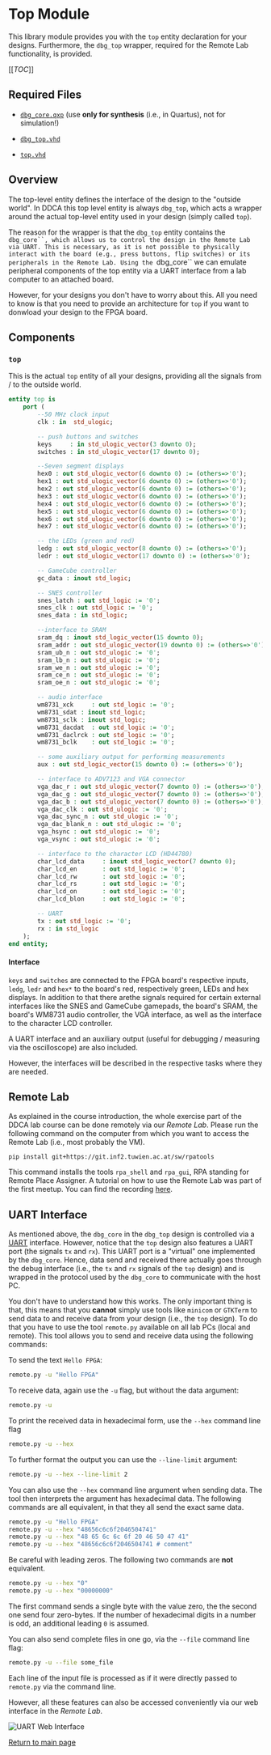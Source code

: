 
# Top Module
This library module provides you with the `top` entity declaration for your designs. Furthermore, the `dbg_top` wrapper, required for the Remote Lab functionality, is provided.


[[_TOC_]]

## Required Files

- [`dbg_core.qxp`](src/dbg_core.qxp) (use **only for synthesis** (i.e., in Quartus), not for simulation!)

- [`dbg_top.vhd`](src/dbg_top.vhd)

- [`top.vhd`](src/top.vhd)


## Overview

The top-level entity defines the interface of the design to the "outside world".
In DDCA this top level entity is always `dbg_top`, which acts a wrapper around the actual top-level entity used in your design (simply called `top`).

The reason for the wrapper is that the `dbg_top` entity contains the `dbg_core``, which allows us to control the design in the Remote Lab via UART.
This is necessary, as it is not possible to physically interact with the board (e.g., press buttons, flip switches) or its peripherals in the Remote Lab.
Using the `dbg_core`` we can emulate peripheral components of the top entity via a UART interface from a lab computer to an attached board.

However, for your designs you don't have to worry about this.
All you need to know is that you need to provide an architecture for `top` if you want to donwload your design to the FPGA board.



## Components

### `top`
This is the actual `top` entity of all your designs, providing all the signals from / to the outside world.

```vhdl
entity top is
	port (
		--50 MHz clock input
		clk : in  std_ulogic;

		-- push buttons and switches
		keys     : in std_ulogic_vector(3 downto 0);
		switches : in std_ulogic_vector(17 downto 0);

		--Seven segment displays
		hex0 : out std_ulogic_vector(6 downto 0) := (others=>'0');
		hex1 : out std_ulogic_vector(6 downto 0) := (others=>'0');
		hex2 : out std_ulogic_vector(6 downto 0) := (others=>'0');
		hex3 : out std_ulogic_vector(6 downto 0) := (others=>'0');
		hex4 : out std_ulogic_vector(6 downto 0) := (others=>'0');
		hex5 : out std_ulogic_vector(6 downto 0) := (others=>'0');
		hex6 : out std_ulogic_vector(6 downto 0) := (others=>'0');
		hex7 : out std_ulogic_vector(6 downto 0) := (others=>'0');

		-- the LEDs (green and red)
		ledg : out std_ulogic_vector(8 downto 0) := (others=>'0');
		ledr : out std_ulogic_vector(17 downto 0) := (others=>'0');

		-- GameCube controller
		gc_data : inout std_logic;

		-- SNES controller
		snes_latch : out std_logic := '0';
		snes_clk : out std_logic := '0';
		snes_data : in std_logic;

		--interface to SRAM
		sram_dq : inout std_logic_vector(15 downto 0);
		sram_addr : out std_ulogic_vector(19 downto 0) := (others=>'0');
		sram_ub_n : out std_ulogic := '0';
		sram_lb_n : out std_ulogic := '0';
		sram_we_n : out std_ulogic := '0';
		sram_ce_n : out std_ulogic := '0';
		sram_oe_n : out std_ulogic := '0';

		-- audio interface
		wm8731_xck     : out std_logic := '0';
		wm8731_sdat : inout std_logic;
		wm8731_sclk : inout std_logic;
		wm8731_dacdat  : out std_logic := '0';
		wm8731_daclrck : out std_logic := '0';
		wm8731_bclk    : out std_logic := '0';

		-- some auxiliary output for performing measurements
		aux : out std_logic_vector(15 downto 0) := (others=>'0');

		-- interface to ADV7123 and VGA connector
		vga_dac_r : out std_ulogic_vector(7 downto 0) := (others=>'0');
		vga_dac_g : out std_ulogic_vector(7 downto 0) := (others=>'0');
		vga_dac_b : out std_ulogic_vector(7 downto 0) := (others=>'0');
		vga_dac_clk : out std_ulogic := '0';
		vga_dac_sync_n : out std_ulogic := '0';
		vga_dac_blank_n : out std_ulogic := '0';
		vga_hsync : out std_ulogic := '0';
		vga_vsync : out std_ulogic := '0';

		-- interface to the character LCD (HD44780)
		char_lcd_data     : inout std_logic_vector(7 downto 0);
		char_lcd_en       : out std_logic := '0';
		char_lcd_rw       : out std_logic := '0';
		char_lcd_rs       : out std_logic := '0';
		char_lcd_on       : out std_logic := '0';
		char_lcd_blon     : out std_logic := '0';

		-- UART
		tx : out std_logic := '0';
		rx : in std_logic
	);
end entity;
```


#### Interface

`keys` and `switches` are connected to the FPGA board's respective inputs, `ledg`, `ledr` and `hex*` to the board's red, respectively green, LEDs and hex displays.
In addition to that there arethe signals required for certain external interfaces like the SNES and GameCube gamepads, the board's SRAM, the board's WM8731 audio controller, the VGA interface, as well as the interface to the character LCD controller.

A UART interface and an auxiliary output (useful for debugging / measuring via the oscilloscope) are also included.

However, the interfaces will be described in the respective tasks where they are needed.




## Remote Lab

As explained in the course introduction, the whole exercise part of the DDCA lab course can be done remotely via our *Remote Lab*.
Please run the following command on the computer from which you want to access the Remote Lab (i.e., most probably the VM).

```
pip install git+https://git.inf2.tuwien.ac.at/sw/rpatools
```

This command installs the tools `rpa_shell` and `rpa_gui`, RPA standing for Remote Place Assigner.
A tutorial on how to use the Remote Lab was part of the first meetup.
You can find the recording [here](https://tuwel.tuwien.ac.at/mod/opencast/view.php?id=2601701).




## UART Interface

As mentioned above, the `dbg_core` in the `dbg_top` design is controlled via a [UART](https://en.wikipedia.org/wiki/Universal_asynchronous_receiver-transmitter) interface.
However, notice that the `top` design also features a UART port (the signals `tx` and `rx`).
This UART port is a "virtual" one implemented by the `dbg_core`.
Hence, data send and received there actually goes through the debug interface (i.e., the `tx` and `rx` signals of the `top` design) and is wrapped in the protocol used by the `dbg_core` to communicate with the host PC.

You don't have to understand how this works.
The only important thing is that, this means that you **cannot** simply use tools like `minicom` or `GTKTerm` to send data to and receive data from your design (i.e., the `top` design).
To do that you have to use the tool `remote.py` available on all lab PCs (local and remote).
This tool allows you to send and receive data using the following commands:

To send the text `Hello FPGA`:
```bash
remote.py -u "Hello FPGA"
```

To receive data, again use the `-u` flag, but without the data argument:

```bash
remote.py -u
```

To print the received data in hexadecimal form, use the `--hex` command line flag

```bash
remote.py -u --hex
```

To further format the output you can use the `--line-limit` argument:

```bash
remote.py -u --hex --line-limit 2
```

You can also use the `--hex` command line argument when sending data.
The tool then interprets the argument has hexadecimal data.
The following commands are all equivalent, in that they all send the exact same data.

```bash
remote.py -u "Hello FPGA"
remote.py -u --hex "48656c6c6f2046504741"
remote.py -u --hex "48 65 6c 6c 6f 20 46 50 47 41"
remote.py -u --hex "48656c6c6f2046504741 # comment"
```

Be careful with leading zeros.
The following two commands are **not** equivalent.

```bash
remote.py -u --hex "0"
remote.py -u --hex "00000000"
```

The first command sends a single byte with the value zero, the the second one send four zero-bytes.
If the number of hexadecimal digits in a number is odd, an additional leading `0` is assumed.

You can also send complete files in one go, via the `--file` command line flag:
```bash
remote.py -u --file some_file
```

Each line of the input file is processed as if it were directly passed to `remote.py` via the command line.

However, all these features can also be accessed conveniently via our web interface in the *Remote Lab*.


![UART Web Interface](.mdata/uart_web_interface.png)


[Return to main page](../../README.md)
